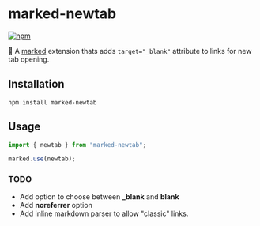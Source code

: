 # marked-newtab

[![npm](https://badgen.net/npm/v/marked-newtab)](https://www.npmjs.com/package/marked-newtab)

🔗 A [marked](https://github.com/markedjs/marked) extension thats adds `target="_blank"` attribute to links for new tab opening.

## Installation

```
npm install marked-newtab
```

## Usage

```javascript
import { newtab } from "marked-newtab";

marked.use(newtab);
```

### TODO

 * Add option to choose between **_blank** and **blank**
 * Add **noreferrer** option
 * Add inline markdown parser to allow "classic" links.
